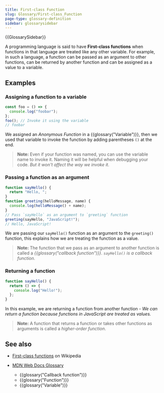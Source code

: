 ```yaml
---
title: First-class Function
slug: Glossary/First-class_Function
page-type: glossary-definition
sidebar: glossarysidebar
---
```


{{GlossarySidebar}}

A programming language is said to have **First-class functions** when functions in that language are treated like any other variable. For example, in such a language, a function can be passed as an argument to other functions, can be returned by another function and can be assigned as a value to a variable.

## Examples

### Assigning a function to a variable

```js
const foo = () => {
  console.log("foobar");
};
foo(); // Invoke it using the variable
// foobar
```

We assigned an _Anonymous Function_ in a {{glossary("Variable")}}, then we used that variable to invoke the function by adding parentheses `()` at the end.

> **Note:** Even if your function was named, you can use the variable name to invoke it. Naming it will be helpful when debugging your code. _But it won't affect the way we invoke it._

### Passing a function as an argument

```js
function sayHello() {
  return "Hello, ";
}
function greeting(helloMessage, name) {
  console.log(helloMessage() + name);
}
// Pass `sayHello` as an argument to `greeting` function
greeting(sayHello, "JavaScript!");
// Hello, JavaScript!
```

We are passing our `sayHello()` function as an argument to the `greeting()` function, this explains how we are treating the function as a value.

> **Note:** The function that we pass as an argument to another function is called a _{{glossary("callback function")}}_. _`sayHello()` is a callback function._

### Returning a function

```js
function sayHello() {
  return () => {
    console.log("Hello!");
  };
}
```

In this example, we are returning a function from another function - _We can return a function because functions in JavaScript are treated as values._

> **Note:** A function that returns a function or takes other functions as arguments is called a _higher-order function_.

## See also

- [First-class functions](https://en.wikipedia.org/wiki/First-class_function) on Wikipedia
- [MDN Web Docs Glossary](/en-US/docs/Glossary)

  - {{glossary("Callback function")}}
  - {{glossary("Function")}}
  - {{glossary("Variable")}}
